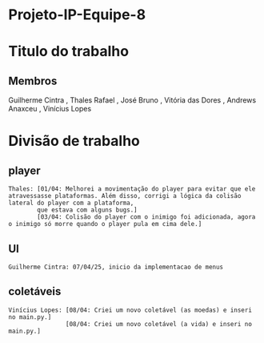# Projeto-IP-Equipe-8
# Titulo do trabalho
## Membros
Guilherme Cintra <gcucc>, Thales Rafael <trcs>, José Bruno <jbnos>, Vitória das Dores <vdsn>, Andrews Anaxceu <aags>, Vinícius Lopes <vlf>

# Divisão de trabalho

  ## player

    Thales: [01/04: Melhorei a movimentação do player para evitar que ele atravessasse plataformas. Além disso, corrigi a lógica da colisão lateral do player com a plataforma, 
            que estava com alguns bugs.] 
            [03/04: Colisão do player com o inimigo foi adicionada, agora o inimigo só morre quando o player pula em cima dele.]

  ## UI
    Guilherme Cintra: 07/04/25, inicio da implementacao de menus
  ## coletáveis
    Vinícius Lopes: [08/04: Criei um novo coletável (as moedas) e inseri no main.py.]
                    [08/04: Criei um novo coletável (a vida) e inseri no main.py.]
